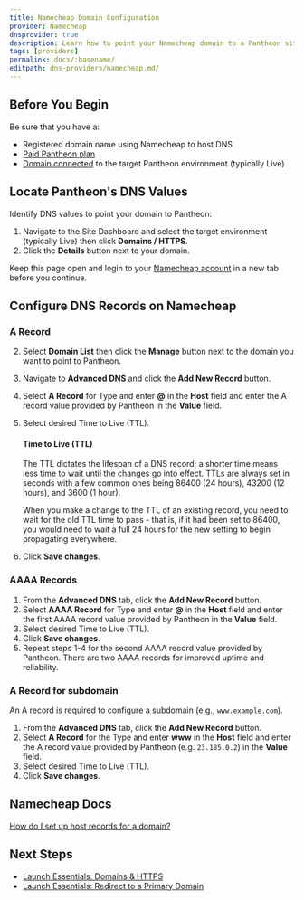```yaml
---
title: Namecheap Domain Configuration
provider: Namecheap
dnsprovider: true
description: Learn how to point your Namecheap domain to a Pantheon site.
tags: [providers]
permalink: docs/:basename/
editpath: dns-providers/namecheap.md/
---
```

## Before You Begin
Be sure that you have a:

- Registered domain name using Namecheap to host DNS
- [Paid Pantheon plan](/docs/guides/launch/plans/)
- [Domain connected](/docs/guides/launch/domains/) to the target Pantheon environment (typically Live)

## Locate Pantheon's DNS Values
Identify DNS values to point your domain to Pantheon:

1. Navigate to the Site Dashboard and select the target environment (typically <span class="glyphicons glyphicons-cardio"></span> Live) then click **<span class="glyphicons glyphicons-global"></span> Domains / HTTPS**.
2. Click the **Details** button next to your domain.

Keep this page open and login to your [Namecheap account](https://www.namecheap.com/myaccount/login.aspx) in a new tab before you continue.

## Configure DNS Records on Namecheap
### A Record
2. Select **Domain List** then click the **Manage** button next to the domain you want to point to Pantheon.
3. Navigate to **Advanced DNS** and click the **Add New Record** button.
4. Select **A Record** for Type and enter **@** in the **Host** field and enter the A record value provided by Pantheon in the **Value** field.
5. Select desired Time to Live (TTL).

    <Accordion title="Learn More" id="ttl" icon="info-sign">

    #### Time to Live (TTL)

    The TTL dictates the lifespan of a DNS record; a shorter time means less time to wait until the changes go into effect. TTLs are always set in seconds with a few common ones being 86400 (24 hours),  43200 (12 hours), and 3600 (1 hour).

    When you make a change to the TTL of an existing record, you need to wait for the old TTL time to pass - that is, if it had been set to 86400, you would need to wait a full 24 hours for the new setting to begin propagating everywhere.

    </Accordion>

6. Click **Save changes**.

### AAAA Records
1. From the **Advanced DNS** tab, click the **Add New Record** button.
2. Select **AAAA Record** for Type and enter **@** in the **Host** field and enter the first AAAA record value provided by Pantheon in the **Value** field.
3. Select desired Time to Live (TTL).
4. Click **Save changes**.
5. Repeat steps 1-4 for the second AAAA record value provided by Pantheon. There are two AAAA records for improved uptime and reliability.

### A Record for subdomain
An A record is required to configure a subdomain (e.g., `www.example.com`).

1. From the **Advanced DNS** tab, click the **Add New Record** button.
2. Select **A Record** for the Type and enter **www** in the **Host** field and enter the A record value provided by Pantheon (e.g. `23.185.0.2`) in the **Value** field.
3. Select desired Time to Live (TTL).
4. Click **Save changes**.

## Namecheap Docs

[How do I set up host records for a domain?](https://www.namecheap.com/support/knowledgebase/article.aspx/434/2237/how-do-i-set-up-host-records-for-a-domain)

## Next Steps

* [Launch Essentials: Domains & HTTPS](/docs/guides/launch/domains/)
* [Launch Essentials: Redirect to a Primary Domain](/docs/guides/launch/redirects/)
